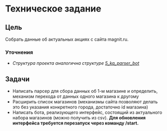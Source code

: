 # Техническое задание
## Цель
Собрать данные об актуальных акциях с сайта magnit.ru.
### Уточнения
+ *Структура проекта аналогична структуре [5_ka_parser_bot](../5_ka_parser_bot)*
## Задачи
+ Написать парсер для сбора данных об 1-м магазине и определить, механизм перехода от данных
одного магазина к другому
+ Расширить список магазинов (механизмы сайта позволяют делать это без указания конкретного
города, достаточно id магазина)
+ Написать бота, реализующего интерфейс, состоящий из актуального набора магазинов 
(можно получить из csv). **Для обновления интерфейса требуется перезапуск через команду
/start.**
